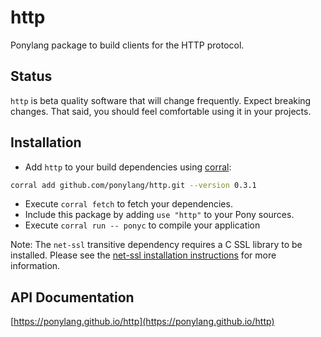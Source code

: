 # http

Ponylang package to build clients for the HTTP protocol.

## Status

`http` is beta quality software that will change frequently. Expect breaking changes. That said, you should feel comfortable using it in your projects.

## Installation

* Add `http` to your build dependencies using [corral](https://github.com/ponylang/corral):

```bash
corral add github.com/ponylang/http.git --version 0.3.1
```

* Execute `corral fetch` to fetch your dependencies.
* Include this package by adding `use "http"` to your Pony sources.
* Execute `corral run -- ponyc` to compile your application

Note: The `net-ssl` transitive dependency requires a C SSL library to be installed. Please see the [net-ssl installation instructions](https://github.com/ponylang/net-ssl#installation) for more information.

## API Documentation

[https://ponylang.github.io/http](https://ponylang.github.io/http)
